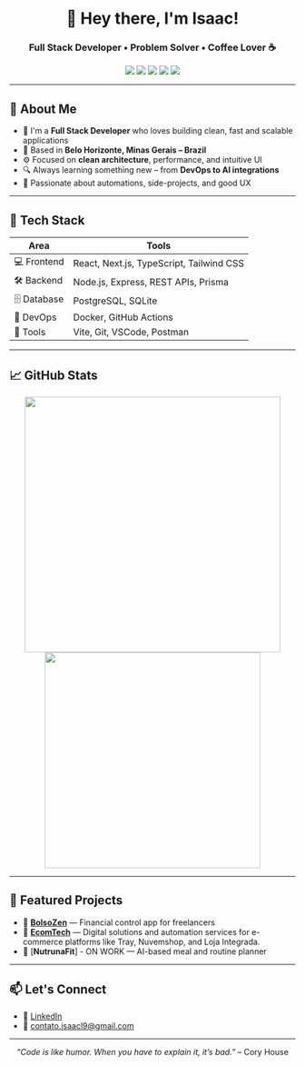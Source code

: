 <h1 align="center">👋 Hey there, I'm Isaac!</h1>
<h3 align="center">Full Stack Developer • Problem Solver • Coffee Lover ☕</h3>

<p align="center">
  <img src="https://img.shields.io/badge/Code-TypeScript-blue?style=flat-square&logo=typescript" />
  <img src="https://img.shields.io/badge/Code-React-61DAFB?style=flat-square&logo=react" />
  <img src="https://img.shields.io/badge/Backend-Node.js-339933?style=flat-square&logo=node.js" />
  <img src="https://img.shields.io/badge/DB-PostgreSQL-4169E1?style=flat-square&logo=postgresql" />
  <img src="https://img.shields.io/badge/Location-Belo%20Horizonte,%20MG-green?style=flat-square&logo=googlemaps" />
</p>

---

## 🧠 About Me

- 🔨 I'm a **Full Stack Developer** who loves building clean, fast and scalable applications
- 💚 Based in **Belo Horizonte, Minas Gerais – Brazil**
- ⚙️ Focused on **clean architecture**, performance, and intuitive UI
- 🔍 Always learning something new – from **DevOps to AI integrations**
- 🚀 Passionate about automations, side-projects, and good UX

---

## 🧰 Tech Stack

| Area         | Tools |
|--------------|-------|
| 💻 Frontend   | React, Next.js, TypeScript, Tailwind CSS |
| 🛠 Backend    | Node.js, Express, REST APIs, Prisma |
| 🗄 Database   | PostgreSQL, SQLite |
| 🚀 DevOps     | Docker, GitHub Actions |
| 🔧 Tools      | Vite, Git, VSCode, Postman |

---

## 📈 GitHub Stats

<p align="center">
  <img src="https://github-readme-stats.vercel.app/api?username=Neexll&show_icons=true&theme=radical" width="450"/>
  <img src="https://github-readme-stats.vercel.app/api/top-langs/?username=Neexll&layout=compact&theme=radical" width="380"/>
</p>

---

## 📌 Featured Projects

- 🔗 [**BolsoZen**](https://github.com/SEU_USUARIO_AQUI/bolsozen) — Financial control app for freelancers
- 🔗 [**EcomTech**](https://ecomtechh.com.br/) — Digital solutions and automation services for e-commerce platforms like Tray, Nuvemshop, and Loja Integrada.
- 🔗 [**NutrunaFit**] - ON WORK — AI-based meal and routine planner

---

## 📫 Let's Connect

- 💼 [LinkedIn](https://www.linkedin.com/in/isaac-lopes-07a221285/)
- 📧 contato.isaacl9@gmail.com

---

<p align="center">
  <i>“Code is like humor. When you have to explain it, it’s bad.”</i> – Cory House
</p>

